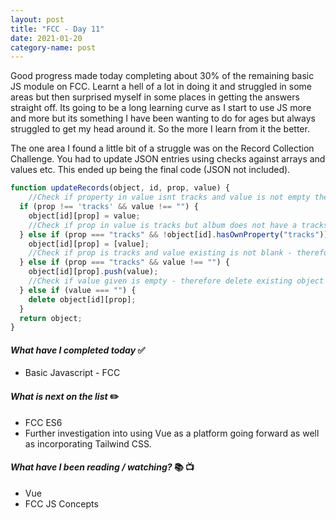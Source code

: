 ```yaml
---
layout: post
title: "FCC - Day 11"
date: 2021-01-20
category-name: post
---
```


Good progress made today completing about 30% of the remaining basic JS module on FCC. Learnt a hell of a lot in doing it and struggled in some areas but then surprised myself in some places in getting the answers straight off.  Its going to be a long learning curve as I start to use JS more and more but its something I have been wanting to do for ages but always struggled to get my head around it.  So the more I learn from it the better.  

The one area I found a little bit of a struggle was on the Record Collection Challenge.  You had to update JSON entries using checks against arrays and values etc.  This ended up being the final code (JSON not included).

```javascript
function updateRecords(object, id, prop, value) {
    //Check if property in value isnt tracks and value is not empty then update the prop from value given
  if (prop !== 'tracks' && value !== "") {
    object[id][prop] = value;
    //Check if prop in value is tracks but album does not have a tracks property then create empty array and add value to it
  } else if (prop === "tracks" && !object[id].hasOwnProperty("tracks")) {
    object[id][prop] = [value];
    //Check if prop is tracks and value existing is not blank - therefore push new value to the end of the row
  } else if (prop === "tracks" && value !== "") {
    object[id][prop].push(value);
    //Check if value given is empty - therefore delete existing object from prop
  } else if (value === "") {
    delete object[id][prop];
  }
  return object;
}
```

#### ***What have I completed today*** :white_check_mark:

- Basic Javascript - FCC

#### ***What is next on the list*** :pencil2:

- FCC ES6
- Further investigation into using Vue as a platform going forward as well as incorporating Tailwind CSS.

#### ***What have I been reading / watching?*** :books: :tv:

- Vue
- FCC JS Concepts
